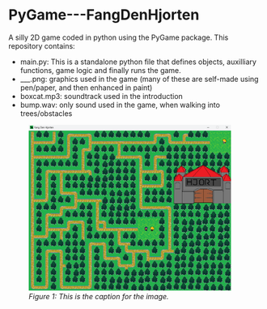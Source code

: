 # PyGame---FangDenHjorten

A silly 2D game coded in python using the PyGame package. This repository contains:

- main.py: This is a standalone python file that defines objects, auxilliary functions, game logic and finally runs the game.
- ___.png: graphics used in the game (many of these are self-made using pen/paper, and then enhanced in paint)
- boxcat.mp3: soundtrack used in the introduction
- bump.wav: only sound used in the game, when walking into trees/obstacles 

<figure>
  <img src="FangDenHjorten.png" alt="Alt text" width="400"/>
  <figcaption><em>Figure 1: This is the caption for the image.</em></figcaption>
</figure>
